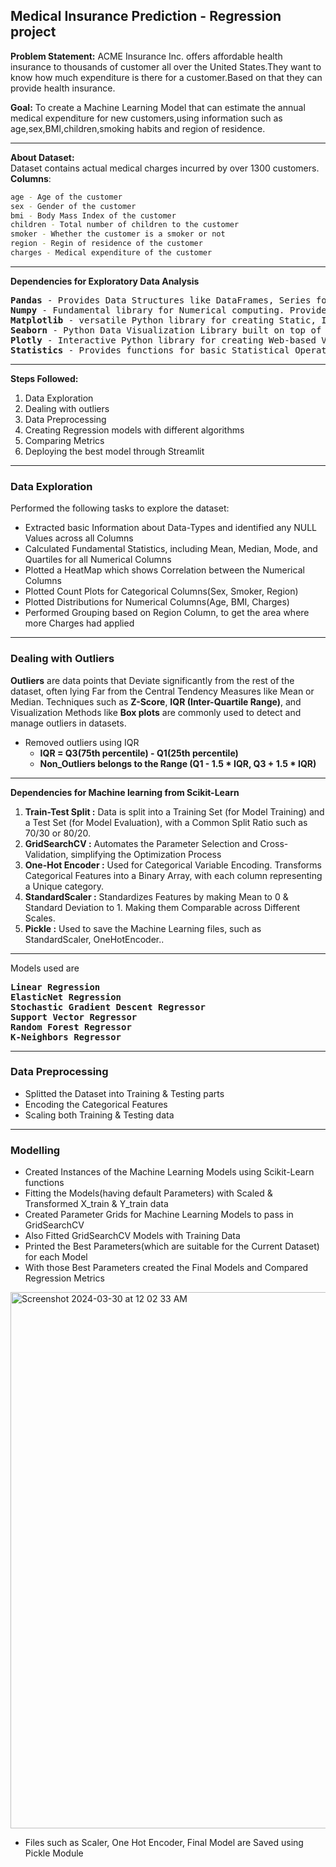 ## Medical Insurance Prediction - Regression project

**Problem Statement:**
ACME Insurance Inc. offers affordable health insurance to thousands of customer all over the United States.They want to know how much expenditure is there for a customer.Based on that they can provide health insurance.

**Goal:**
To create a Machine Learning Model that can estimate the annual medical expenditure for new customers,using information such as age,sex,BMI,children,smoking habits and region of residence.

---

**About Dataset:**  
Dataset contains actual medical charges incurred by over 1300 customers.  
**Columns**:
``` bash
age - Age of the customer 
sex - Gender of the customer
bmi - Body Mass Index of the customer
children - Total number of children to the customer
smoker - Whether the customer is a smoker or not
region - Regin of residence of the customer
charges - Medical expenditure of the customer
```
---
**Dependencies for Exploratory Data Analysis**
<pre>
<b>Pandas</b> - Provides Data Structures like DataFrames, Series for handling Structured data. Useful for performing tasks like Filtering, Sorting, Grouping, Merging
<b>Numpy</b> - Fundamental library for Numerical computing. Provides powerful Array objects and functions for Mathematical Operations. NumPy's Array operations are significantly faster than native Python Lists
<b>Matplotlib</b> - versatile Python library for creating Static, Interactive, and Animated Visualizations. Matplotlib's object-oriented approach allows precise control over plot elements like axes, labels, and annotations
<b>Seaborn</b> - Python Data Visualization Library built on top of Matplotlib
<b>Plotly</b> - Interactive Python library for creating Web-based Visualizations and Dashboards
<b>Statistics</b> - Provides functions for basic Statistical Operations and Calculations
</pre>
---
**Steps Followed:**
1. Data Exploration
2. Dealing with outliers
3. Data Preprocessing
4. Creating Regression models with different algorithms
5. Comparing Metrics
6. Deploying the best model through Streamlit
---
### Data Exploration
Performed the following tasks to explore the dataset:
- Extracted basic Information about Data-Types and identified any NULL Values across all Columns
- Calculated Fundamental Statistics, including Mean, Median, Mode, and Quartiles for all Numerical Columns
- Plotted a HeatMap which shows Correlation between the Numerical Columns
- Plotted Count Plots for Categorical Columns(Sex, Smoker, Region)
- Plotted Distributions for Numerical Columns(Age, BMI, Charges)
- Performed Grouping based on Region Column, to get the area where more Charges had applied
---
### Dealing with Outliers
**Outliers** are data points that Deviate significantly from the rest of the dataset, often lying Far from the Central Tendency Measures like Mean or Median. Techniques such as **Z-Score**, **IQR (Inter-Quartile Range)**, and Visualization Methods like **Box plots** are commonly used to detect and manage outliers in datasets.
- Removed outliers using IQR
  - **IQR = Q3(75th percentile) - Q1(25th percentile)**
  - **Non_Outliers belongs to the Range (Q1 - 1.5 * IQR, Q3 + 1.5 * IQR)**
---
**Dependencies for Machine learning from Scikit-Learn**
1. **Train-Test Split :** Data is split into a Training Set (for Model Training) and a Test Set (for Model Evaluation), with a Common Split Ratio such as 70/30 or 80/20.
2. **GridSearchCV :** Automates the Parameter Selection and Cross-Validation, simplifying the Optimization Process
3. **One-Hot Encoder :** Used for Categorical Variable Encoding. Transforms Categorical Features into a Binary Array, with each column representing a Unique category.
4. **StandardScaler :** Standardizes Features by making Mean to 0 & Standard Deviation to 1. Making them Comparable across Different Scales.
5. **Pickle :** Used to save the Machine Learning files, such as StandardScaler, OneHotEncoder..
---
Models used are 
<pre>
<b>Linear Regression</b>
<b>ElasticNet Regression</b>
<b>Stochastic Gradient Descent Regressor</b>
<b>Support Vector Regressor</b>
<b>Random Forest Regressor</b>
<b>K-Neighbors Regressor</b>
</pre>
---
### Data Preprocessing
- Splitted the Dataset into Training & Testing parts
- Encoding the Categorical Features
- Scaling both Training & Testing data
---
### Modelling
- Created Instances of the Machine Learning Models using Scikit-Learn functions
- Fitting the Models(having default Parameters) with Scaled & Transformed X_train & Y_train data
- Created Parameter Grids for Machine Learning Models to pass in GridSearchCV
- Also Fitted GridSearchCV Models with Training Data
- Printed the Best Parameters(which are suitable for the Current Dataset) for each Model
- With those Best Parameters created the Final Models and Compared Regression Metrics

<img width="858" alt="Screenshot 2024-03-30 at 12 02 33 AM" src="https://github.com/TRGanesh/medical_insurance_prediction/assets/117368449/e1a8a984-29ea-4346-a139-dc95138f999d">

- Files such as Scaler, One Hot Encoder, Final Model are Saved using Pickle Module
